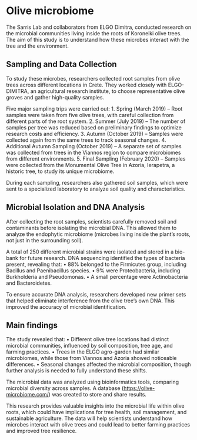 # Olive microbiome

The Sarris Lab and collaborators from ELGO Dimitra, 
conducted research on the microbial communities living inside the roots of Koroneiki olive trees.
The aim of this study is to understand how these microbes interact with the tree and the environment.

## Sampling and Data Collection

To study these microbes, researchers collected root samples from olive trees across different locations in Crete. They worked closely with ELGO-DIMITRA, an agricultural research institute, to choose representative olive groves and gather high-quality samples.

Five major sampling trips were carried out:
	1.	Spring (March 2019) – Root samples were taken from five olive trees, with careful collection from different parts of the root system.
	2.	Summer (July 2019) – The number of samples per tree was reduced based on preliminary findings to optimize research costs and efficiency.
	3.	Autumn (October 2019) – Samples were collected again from the same trees to track seasonal changes.
	4.	Additional Autumn Sampling (October 2019) – A separate set of samples was collected from trees in the Viannos region to compare microbiomes from different environments.
	5.	Final Sampling (February 2020) – Samples were collected from the Monumental Olive Tree in Azoria, Ierapetra, a historic tree, to study its unique microbiome.

During each sampling, researchers also gathered soil samples, which were sent to a specialized laboratory to analyze soil quality and characteristics.

## Microbial Isolation and DNA Analysis

After collecting the root samples, scientists carefully removed soil and contaminants before isolating the microbial DNA. This allowed them to analyze the endophytic microbiome (microbes living inside the plant’s roots, not just in the surrounding soil).

A total of 250 different microbial strains were isolated and stored in a bio-bank for future research. DNA sequencing identified the types of bacteria present, revealing that:
	•	88% belonged to the Firmicutes group, including Bacillus and Paenibacillus species.
	•	9% were Proteobacteria, including Burkholderia and Pseudomonas.
	•	A small percentage were Actinobacteria and Bacteroidetes.

To ensure accurate DNA analysis, researchers developed new primer sets that helped eliminate interference from the olive tree’s own DNA. This improved the accuracy of microbial identification.

## Main findings

The study revealed that:
	•	Different olive tree locations had distinct microbial communities, influenced by soil composition, tree age, and farming practices.
	•	Trees in the ELGO agro-garden had similar microbiomes, while those from Viannos and Azoria showed noticeable differences.
	•	Seasonal changes affected the microbial composition, though further analysis is needed to fully understand these shifts.

The microbial data was analyzed using bioinformatics tools, comparing microbial diversity across samples.
A database (https://olive-microbiome.com/) was created to store and share results.

This research provides valuable insights into the microbial life within olive roots, which could have implications for tree health, soil management, and sustainable agriculture. The data will help scientists understand how microbes interact with olive trees and could lead to better farming practices and improved tree resilience.


